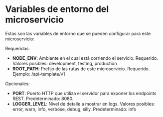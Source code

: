 # Variables de entorno del microservicio

Estas son las variables de entorno que se pueden configurar para este microservicio:

Requeridas:

- **NODE_ENV**: Ambiente en el cual está corriendo el servicio. Requerido. Valores posibles: development, testing, production
- **ROOT_PATH**: Prefijo de las rutas de este microservicio. Requerido. Ejemplo: /api-template/v1

Opcionales:

- **PORT**: Puerto HTTP que utiliza el servidor para exponer los endpoints REST. Predeterminado: 8080.
- **LOGGER_LEVEL**: Nivel de detalle a mostrar en logs. Valores posibles: error, warn, info, verbose, debug, silly. Predeterminado: info

